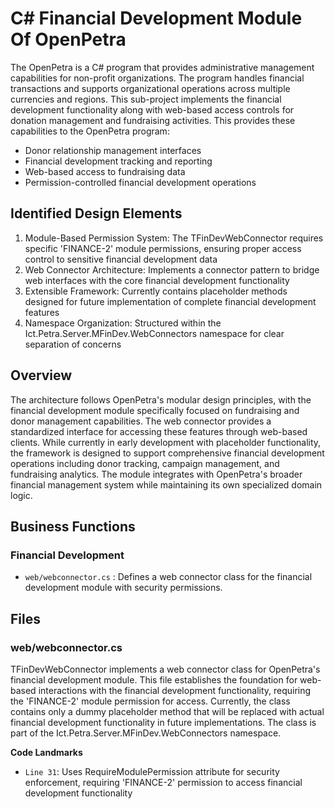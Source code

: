 # C# Financial Development Module Of OpenPetra

The OpenPetra is a C# program that provides administrative management capabilities for non-profit organizations. The program handles financial transactions and supports organizational operations across multiple currencies and regions. This sub-project implements the financial development functionality along with web-based access controls for donation management and fundraising activities. This provides these capabilities to the OpenPetra program:

- Donor relationship management interfaces
- Financial development tracking and reporting
- Web-based access to fundraising data
- Permission-controlled financial development operations

## Identified Design Elements

1. Module-Based Permission System: The TFinDevWebConnector requires specific 'FINANCE-2' module permissions, ensuring proper access control to sensitive financial development data
2. Web Connector Architecture: Implements a connector pattern to bridge web interfaces with the core financial development functionality
3. Extensible Framework: Currently contains placeholder methods designed for future implementation of complete financial development features
4. Namespace Organization: Structured within the Ict.Petra.Server.MFinDev.WebConnectors namespace for clear separation of concerns

## Overview
The architecture follows OpenPetra's modular design principles, with the financial development module specifically focused on fundraising and donor management capabilities. The web connector provides a standardized interface for accessing these features through web-based clients. While currently in early development with placeholder functionality, the framework is designed to support comprehensive financial development operations including donor tracking, campaign management, and fundraising analytics. The module integrates with OpenPetra's broader financial management system while maintaining its own specialized domain logic.

## Business Functions

### Financial Development
- `web/webconnector.cs` : Defines a web connector class for the financial development module with security permissions.

## Files
### web/webconnector.cs

TFinDevWebConnector implements a web connector class for OpenPetra's financial development module. This file establishes the foundation for web-based interactions with the financial development functionality, requiring the 'FINANCE-2' module permission for access. Currently, the class contains only a dummy placeholder method that will be replaced with actual financial development functionality in future implementations. The class is part of the Ict.Petra.Server.MFinDev.WebConnectors namespace.

 **Code Landmarks**
- `Line 31`: Uses RequireModulePermission attribute for security enforcement, requiring 'FINANCE-2' permission to access financial development functionality

[Generated by the Sage AI expert workbench: 2025-03-30 02:22:57  https://sage-tech.ai/workbench]: #